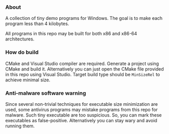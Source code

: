 ### About

A collection of tiny demo programs for Windows.
The goal is to make each program less than 4 kilobytes.

All programs in this repo may be built for both x86 and x86-64 architectures.


### How do build

CMake and Visual Studio compiler are required.
Generate a project using CMake and build it.
Alternatively you can just open the CMake file provided in this repo using Visual Studio.
Target build type should be `MinSizeRel` to achieve minimal size.


### Anti-malware software warning

Since several non-trivial techniques for executable size minimization are used, some antivirus programs may mistake programs from this repo for malware.
Such tiny executable are too suspicious.
So, you can mark these executables as false-positive.
Alternatively you can stay wary and avoid running them.
